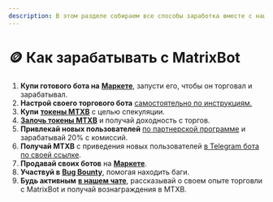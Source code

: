 ```yaml
---
description: В этом разделе собираем все способы заработка вместе с нашим проектом
---
```


# 🪙 Как зарабатывать с MatrixBot

1. **Купи готового бота на** [**Маркете**](https://matrixbot.io/market), запусти его, чтобы он торговал и зарабатывал.
2. **Настрой своего торгового бота** [самостоятельно по инструкциям.](sozdanie-redaktirovanie-bota.md)
3. **Купи** [**токены MTXB**](matrixbot.io-token-mtxb/) с целью спекуляции.
4. [**Залочь токены MTXB**](kak-zarabatyvat-s-matrixbot/dokhodnost-na-loke-mtxb.md) и получай доходность с торгов.
5. **Привлекай новых пользователей** [по партнерской программе](kak-zarabatyvat-s-matrixbot/partnerskaya-programma.md) и зарабатывай 20% с комиссий.
6. **Получай MTXB** с приведения новых пользователей [в Telegram бота по своей ссылке](https://t.me/matrixbotio/120).
7. **Продавай своих ботов** на [**Маркете**](https://matrixbot.io/market).
8. **Участвуй в** [**Bug Bounty**](https://t.me/matrixbotio/125), помогая находить баги.
9. **Будь активным** [**в нашем чате**](https://t.me/matrixbotio\_ru\_chat), рассказывай о своем опыте торговли с MatrixBot и получай вознаграждения в MTXB.
